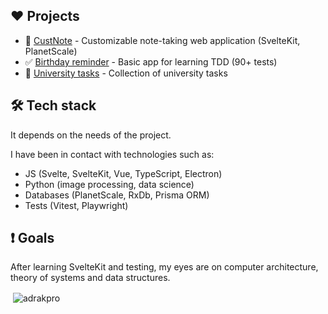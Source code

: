 ## ❤ Projects

- :notebook_with_decorative_cover: [CustNote](https://github.com/AdrakPro/custnote/) - Customizable note-taking web application (SvelteKit, PlanetScale)
- :white_check_mark: [Birthday reminder](https://github.com/AdrakPro/svelte-tdd/) - Basic app for learning TDD (90+ tests)
- :school: [University tasks](https://github.com/AdrakPro/uni-tasks) - Collection of university tasks


## 🛠 Tech stack

It depends on the needs of the project.

I have been in contact with technologies such as:
- JS (Svelte, SvelteKit, Vue, TypeScript, Electron)
- Python (image processing, data science)
- Databases (PlanetScale, RxDb, Prisma ORM)
- Tests (Vitest, Playwright)



## :heavy_exclamation_mark: Goals
After learning SvelteKit and testing, my eyes are on computer architecture, theory of systems and data structures.




<p>&nbsp;<img align="center" src="https://github-readme-stats.vercel.app/api?username=adrakpro&show_icons=true&theme=onedark&locale=en" alt="adrakpro" /></p>

